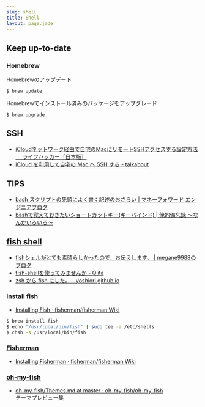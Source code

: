 ```yaml
---
slug: shell
title: Shell
layout: page.jade
---
```


## Keep up-to-date

### Homebrew

Homebrewのアップデート

    $ brew update

Homebrewでインストール済みのパッケージをアップグレード

    $ brew upgrade


## SSH
- [iCloudネットワーク経由で自宅のMacにリモートSSHアクセスする設定方法 ｜ ライフハッカー［日本版］](http://www.lifehacker.jp/2012/08/120801icloudmacssh.html)
- [iCloud を利用して自宅の Mac へ SSH する - talkabout](http://www.talkabout.jp/2012/10/icloud-mac-ssh.html)


## TIPS
- [bash スクリプトの先頭によく書く記述のおさらい | マネーフォワード エンジニアブログ](https://moneyforward.com/engineers_blog/2015/05/21/bash-script-tips/)
- [bashで覚えておきたいショートカットキー(キーバインド) | 俺的備忘録 〜なんかいろいろ〜](http://orebibou.com/2015/06/bash%E3%81%A7%E8%A6%9A%E3%81%88%E3%81%A6%E3%81%8A%E3%81%8D%E3%81%9F%E3%81%84%E3%82%B7%E3%83%A7%E3%83%BC%E3%83%88%E3%82%AB%E3%83%83%E3%83%88%E3%82%AD%E3%83%BC%E3%82%AD%E3%83%BC%E3%83%90%E3%82%A4/)


## [fish shell](http://fishshell.com/)

- [fishシェルがとても素晴らしかったので、お伝えします。 | megane9988のブログ](http://megane-blog.com/2014/12/15/1461)
- [fish-shellを使ってみませんか - Qiita](http://qiita.com/mtwtk_man/items/dde92d0a6024bc61fa58)
- [zsh から fish にした。 - yoshiori.github.io](http://yoshiori.github.io/blog/2015/11/03/from-zsh-to-fish/)

### install fish
- [Installing Fish · fisherman/fisherman Wiki](https://github.com/fisherman/fisherman/wiki/Installing-Fish)

```bash
$ brew install fish
$ echo "/usr/local/bin/fish" | sudo tee -a /etc/shells
$ chsh -s /usr/local/bin/fish
```

### [Fisherman](http://fisherman.sh/)
- [Installing Fisherman · fisherman/fisherman Wiki](https://github.com/fisherman/fisherman/wiki/Installing-Fisherman)

### [oh-my-fish](https://github.com/oh-my-fish/oh-my-fish)
- [oh-my-fish/Themes.md at master · oh-my-fish/oh-my-fish](https://github.com/oh-my-fish/oh-my-fish/blob/master/docs/Themes.md)  
  テーマプレビュー集
